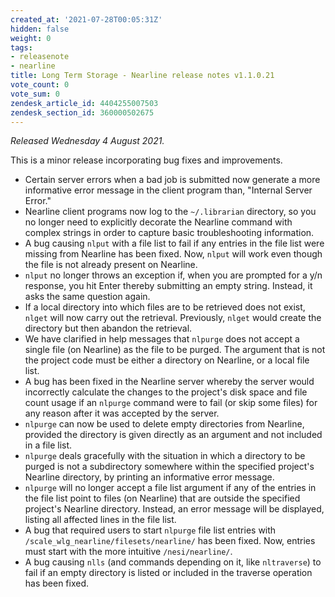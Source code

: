 ```yaml
---
created_at: '2021-07-28T00:05:31Z'
hidden: false
weight: 0
tags:
- releasenote
- nearline
title: Long Term Storage - Nearline release notes v1.1.0.21
vote_count: 0
vote_sum: 0
zendesk_article_id: 4404255007503
zendesk_section_id: 360000502675
---
```


*Released Wednesday 4 August 2021.*

This is a minor release incorporating bug fixes and improvements.

-   Certain server errors when a bad job is submitted now generate a
    more informative error message in the client program than, "Internal
    Server Error."
-   Nearline client programs now log to the `~/.librarian` directory, so
    you no longer need to explicitly decorate the Nearline command with
    complex strings in order to capture basic troubleshooting
    information.
-   A bug causing `nlput` with a file list to fail if any entries in the
    file list were missing from Nearline has been fixed. Now, `nlput`
    will work even though the file is not already present on Nearline.
-   `nlput` no longer throws an exception if, when you are prompted for
    a y/n response, you hit Enter thereby submitting an empty string.
    Instead, it asks the same question again.
-   If a local directory into which files are to be retrieved does not
    exist, `nlget` will now carry out the retrieval. Previously, `nlget`
    would create the directory but then abandon the retrieval.
-   We have clarified in help messages that `nlpurge` does not accept a
    single file (on Nearline) as the file to be purged. The argument
    that is not the project code must be either a directory on Nearline,
    or a local file list.
-   A bug has been fixed in the Nearline server whereby the server would
    incorrectly calculate the changes to the project's disk space and
    file count usage if an `nlpurge` command were to fail (or skip some
    files) for any reason after it was accepted by the server.
-   `nlpurge` can now be used to delete empty directories from Nearline,
    provided the directory is given directly as an argument and not
    included in a file list.
-   `nlpurge` deals gracefully with the situation in which a directory
    to be purged is not a subdirectory somewhere within the specified
    project's Nearline directory, by printing an informative error
    message.
-   `nlpurge` will no longer accept a file list argument if any of the
    entries in the file list point to files (on Nearline) that are
    outside the specified project's Nearline directory. Instead, an
    error message will be displayed, listing all affected lines in the
    file list.
-   A bug that required users to start `nlpurge` file list entries with
    `/scale_wlg_nearline/filesets/nearline/` has been fixed. Now,
    entries must start with the more intuitive `/nesi/nearline/`.
-   A bug causing `nlls` (and commands depending on it, like
    `nltraverse`) to fail if an empty directory is listed or included in
    the traverse operation has been fixed.